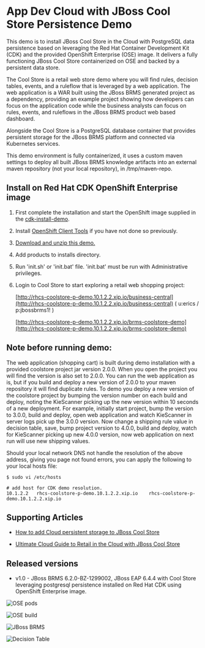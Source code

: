 App Dev Cloud with JBoss Cool Store Persistence Demo 
==========================================
This demo is to install JBoss Cool Store in the Cloud with PostgreSQL data persistence based on leveraging the Red Hat Container Development Kit (CDK) and the
provided OpenShift Enterprise (OSE) image. It delivers a fully functioning JBoss Cool Store containerized on OSE and backed by a persistent data store.

The Cool Store is a retail web store demo where you will find rules, decision tables, events, and a ruleflow 
that is leveraged by a web application. The web application is a WAR built using the JBoss BRMS
generated project as a dependency, providing an example project showing how developers can focus on the 
application code while the business analysts can focus on rules, events, and ruleflows in the 
JBoss BRMS product web based dashboard.

Alongside the Cool Store is a PostgreSQL database container that provides persistent storage for the JBoss BRMS platform and connected via Kubernetes services.

This demo environment is fully containerized, it uses a custom maven settings to deploy all built JBoss BRMS knowledge artifacts
into an external maven repository (not your local repository), in /tmp/maven-repo.


Install on Red Hat CDK OpenShift Enterprise image
-------------------------------------------------
1. First complete the installation and start the OpenShift image supplied in the [cdk-install-demo](https://github.com/redhatdemocentral/cdk-install-demo).

2. Install [OpenShift Client Tools](https://developers.openshift.com/managing-your-applications/client-tools.html) if you have not done so previously.

3. [Download and unzip this demo.](https://github.com/redhatdemocentral/rhcs-coolstore-persistence-demo/archive/master.zip)

4. Add products to installs directory.

5. Run 'init.sh' or 'init.bat' file. 'init.bat' must be run with Administrative privileges.

6. Login to Cool Store to start exploring a retail web shopping project:

    [http://rhcs-coolstore-p-demo.10.1.2.2.xip.io/business-central](http://rhcs-coolstore-p-demo.10.1.2.2.xip.io/business-central)
    ( u:erics / p:jbossbrms1! )

    [http://rhcs-coolstore-p-demo.10.1.2.2.xip.io/brms-coolstore-demo](http://rhcs-coolstore-p-demo.10.1.2.2.xip.io/brms-coolstore-demo)


Note before running demo:
-------------------------
The web application (shopping cart) is built during demo installation with a provided coolstore project jar version 2.0.0. When you 
open the project you will find the version is also set to 2.0.0. You can run the web application as is, but if you build and deploy
a new version of 2.0.0 to your maven repository it will find duplicate rules. To demo you deploy a new version of the coolstore
project by bumping the version number on each build and deploy, noting the KieScanner picking up the new version within 10 seconds 
of a new deployment. For example, initially start project, bump the version to 3.0.0, build and deploy, open web application and
watch KieScanner in server logs pick up the 3.0.0 version. Now change a shipping rule value in decision table, save, bump project
version to 4.0.0, build and deploy, watch for KieScanner picking up new 4.0.0 version, now web application on next run will use new
shipping values.

Should your local network DNS not handle the resolution of the above address, giving you page not found errors, you can apply the
following to your local hosts file:

```
$ sudo vi /etc/hosts

# add host for CDK demo resolution.
10.1.2.2   rhcs-coolstore-p-demo.10.1.2.2.xip.io    rhcs-coolstore-p-demo.10.1.2.2.xip.io
```


Supporting Articles
-------------------
- [How to add Cloud persistent storage to JBoss Cool Store](http://www.schabell.org/2016/04/howto-add-cloud-persistent-storage-to-jboss-coolstore.html)

- [Ultimate Cloud Guide to Retail in the Cloud with JBoss Cool Store](http://www.schabell.org/2016/03/ultimate-cloud-guide-retail-cloud-jboss-coolstore.html)


Released versions
-----------------
- v1.0 - JBoss BRMS 6.2.0-BZ-1299002, JBoss EAP 6.4.4 with Cool Store leveraging postgresql persistence installed on Red Hat CDK using OpenShift Enterprise image.


![OSE pods](https://github.com/redhatdemocentral/rhcs-coolstore-persistence-demo/blob/master/docs/demo-images/rhcs-coolstore-p-pods.png?raw=true)

![OSE build](https://github.com/redhatdemocentral/rhcs-coolstore-persistence-demo/blob/master/docs/demo-images/rhcs-coolstore-p-build.png?raw=true)

![JBoss BRMS](https://github.com/redhatdemocentral/rhcs-coolstore-persistence-demo/blob/master/docs/demo-images/jboss-brms.png?raw=true)

![Decision Table](https://github.com/redhatdemocentral/rhcs-coolstore-persistence-demo/blob/master/docs/demo-images/coolstore-decision-table.png?raw=true)

